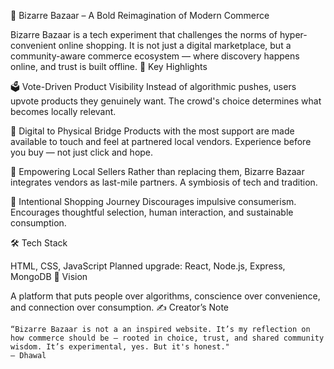 🛒 Bizarre Bazaar – A Bold Reimagination of Modern Commerce

Bizarre Bazaar is a tech experiment that challenges the norms of hyper-convenient online shopping. It is not just a digital marketplace, but a community-aware commerce ecosystem — where discovery happens online, and trust is built offline.
🌟 Key Highlights

🗳️ Vote-Driven Product Visibility
    Instead of algorithmic pushes, users upvote products they genuinely want. The crowd's choice determines what becomes locally relevant.

🧩 Digital to Physical Bridge
    Products with the most support are made available to touch and feel at partnered local vendors. Experience before you buy — not just click and hope.

🤝 Empowering Local Sellers
    Rather than replacing them, Bizarre Bazaar integrates vendors as last-mile partners. A symbiosis of tech and tradition.

🧠 Intentional Shopping Journey
    Discourages impulsive consumerism. Encourages thoughtful selection, human interaction, and sustainable consumption.

🛠️ Tech Stack

HTML, CSS, JavaScript
Planned upgrade: React, Node.js, Express, MongoDB
🚀 Vision

A platform that puts people over algorithms, conscience over convenience, and connection over consumption.
✍️ Creator’s Note

    “Bizarre Bazaar is not a an inspired website. It’s my reflection on how commerce should be — rooted in choice, trust, and shared community wisdom. It’s experimental, yes. But it's honest."
    — Dhawal 
